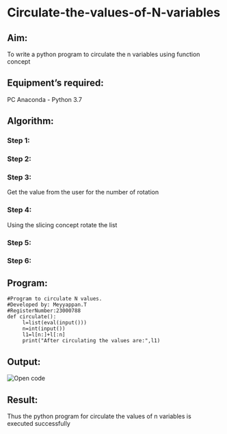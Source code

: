 # Circulate-the-values-of-N-variables
## Aim:
To write a python program to circulate the n variables using function concept
## Equipment’s required:
PC
Anaconda - Python 3.7
## Algorithm: 
### Step 1: 
### Step 2: 
### Step 3: 
Get the value from the user for the number of rotation
### Step 4: 
Using the slicing concept rotate the list

### Step 5: 
### Step 6: 
## Program:
```
#Program to circulate N values.
#Developed by: Meyyappan.T
#RegisterNumber:23000788
def circulate():
     l=list(eval(input()))
     n=int(input())
     l1=l[n:]+l[:n]
     print("After circulating the values are:",l1)
```

## Output:
![Open code](<../../pythongit exp2.png>)
## Result:
Thus the python program for circulate the values of n variables is executed successfully
